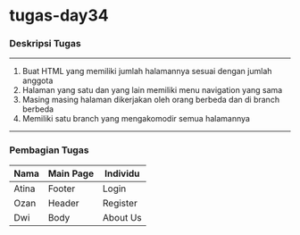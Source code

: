 # tugas-day34

### Deskripsi Tugas
---
1. Buat HTML yang memiliki jumlah halamannya sesuai dengan jumlah anggota
2. Halaman yang satu dan yang lain memiliki menu navigation yang sama
3. Masing masing halaman dikerjakan oleh orang berbeda dan di branch berbeda
4. Memiliki satu branch yang mengakomodir semua halamannya
---

### Pembagian Tugas
|Nama|Main Page|Individu|
|----|---------|--------|
|Atina|Footer|Login|
|Ozan|Header|Register|
|Dwi|Body|About Us|
